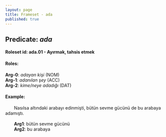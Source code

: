 ```yaml
---
layout: page
title: Frameset - ada
published: true
---
```

<h2>Predicate: <i>ada</i></h2>
<h4>Roleset id: ada.01 - Ayırmak, tahsis etmek<br>
<h4>Roles:</h4>
<b>Arg-0</b>: <i>adayan kişi</i>  (NOM) <br>
<b>Arg-1</b>: <i>adanılan şey</i>  (ACC) <br>
<b>Arg-2</b>: <i>kime/neye adadığı</i>  (DAT) <br>
<h4>Example:</h4>
&emsp;&emsp;Nasılsa altındaki arabayı edinmişti, bütün sevme gücünü de bu arabaya adamıştı.<br><br>
&emsp;&emsp;<b>Arg1</b>:  bütün sevme gücünü<br>
&emsp;&emsp;<b>Arg2</b>:  bu arabaya<br>

